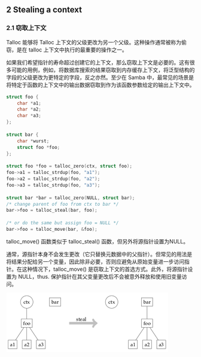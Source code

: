 ## 2 Stealing a context

### 2.1 窃取上下文

Talloc 能够将 Talloc 上下文的父级更改为另一个父级。这种操作通常被称为偷窃，是在 talloc 上下文中执行的最重要的操作之一。

如果我们希望指针的寿命超过创建它的上下文，那么窃取上下文是必要的。这有很多可能的用例，例如，将数据库搜索的结果窃取到内存缓存上下文，将泛型结构的字段的父级更改为更特定的字段，反之亦然。至少在 Samba 中，最常见的场景是将特定于函数的上下文中的输出数据窃取到作为该函数参数给定的输出上下文中。

```C
struct foo {
    char *a1;
    char *a2;
    char *a3;
};

struct bar {
    char *wurst;
    struct foo *foo;
};

struct foo *foo = talloc_zero(ctx, struct foo);
foo->a1 = talloc_strdup(foo, "a1");
foo->a2 = talloc_strdup(foo, "a2");
foo->a3 = talloc_strdup(foo, "a3");

struct bar *bar = talloc_zero(NULL, struct bar);
/* change parent of foo from ctx to bar */
bar->foo = talloc_steal(bar, foo);

/* or do the same but assign foo = NULL */
bar->foo = talloc_move(bar, &foo);
```

talloc_move() 函数类似于 talloc_steal() 函数，但另外将源指针设置为NULL。

通常，源指针本身不会发生更改（它只替换元数据中的父指针）。但常见的用法是将结果分配给另一个变量，因此除非必要，否则应避免从原始变量进一步访问指针。在这种情况下，talloc_move() 是窃取上下文的首选方式。此外，将源指针设置为 NULL，thus. 保护指针在其父变量更改后不会被意外释放和使用旧变量访问。

![](.assert/stealing.png)

